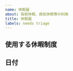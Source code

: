 ```yaml
---
name: 休暇届
about: 有給休暇、病気休暇等の利用
title: 休暇届
labels: needs triage
---
```


<!--
このように囲まれている部分は編集時のみ見えるようになっています
「#」で始まる行は見出しです
同じように囲まれた説明文を読みながら
囲まれていない部分に文章を入力してください
-->

## 使用する休暇制度

<!--
有給休暇
生理休暇
慶弔休暇
病気休暇
裁判員等のための休暇

のいずれかを入力してください 
-->

## 日付

<!--
休暇を適用する日付(期間が明らかである場合は開始日と終了日)を入力してください
（例）
- 2020/01/01
- 2020/01/02
- 2020/01/03
（例）2020/01/01-2020/01/09
-->
